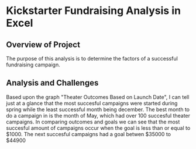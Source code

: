 # Kickstarter Fundraising Analysis in Excel
## Overview of Project
The purpose of this analysis is to determine the factors of a successful fundraising campaign.
## Analysis and Challenges
Based upon the graph "Theater Outcomes Based on Launch Date", I can tell just at a glance that the most succesful campaigns were started during spring while the least successful month being december. The best month to do a campaign in is the month of May, which had over 100 succesful theater campaigns.
In comparing outcomes and goals we can see that the most succesful amount of campaigns occur when the goal is less than or equal to $1000. The next succesful campaigns had a goal betwen $35000 to $44900
